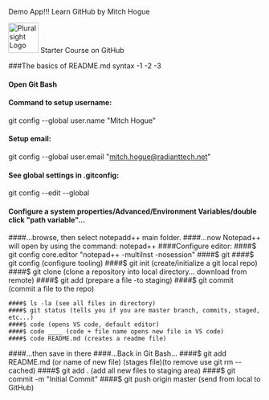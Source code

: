 
Demo App!!!
Learn GitHub
by Mitch Hogue

<a href='http://pluralsight.com'><img src='https://gillcleerenpluralsight.blob.core.windows.net/files/pluralsight.png' height='60' alt='Pluralsight Logo'/></a> Starter Course on GitHub

###The basics of README.md syntax
-1
-2
-3

#### Open Git Bash

#### Command to setup username:

git config --global user.name "Mitch Hogue"

#### Setup email:

git config --global user.email "mitch.hogue@radianttech.net"

#### See global settings in .gitconfig:

git config --edit --global

#### Configure a system properties/Advanced/Environment Variables/double click "path variable"...

####...browse, then select notepadd++ main folder.
####...now Notepad++ will open by using the command: notepad++
####Configure editor: ####$ git config core.editor "notepad++ -multiInst -nosession"
    ####$ git ####$ git config (configure tooling)
    ####$ git init (create/initialize a git local repo) ####$ git clone (clone a repository into local directory... download from remote)
    ####$ git add (prepare a file -to staging)
####\$ git commit (commit a file to the repo)

    ####$ ls -la (see all files in directory)
    ####$ git status (tells you if you are master branch, commits, staged, etc...)
    ####$ code (opens VS code, default editor)
    ####$ code ____ (code + file name opens new file in VS code)
    ####$ code README.md (creates a readme file)

####...then save in there
####...Back in Git Bash... ####$ git add README.md (or name of new file) (stages file)(to remove use git rm --cached<file>)
    ####$ git add . (add all new files to staging area) ####$ git commit -m "Initial Commit"
    ####$ git push origin master (send from local to GitHub)
